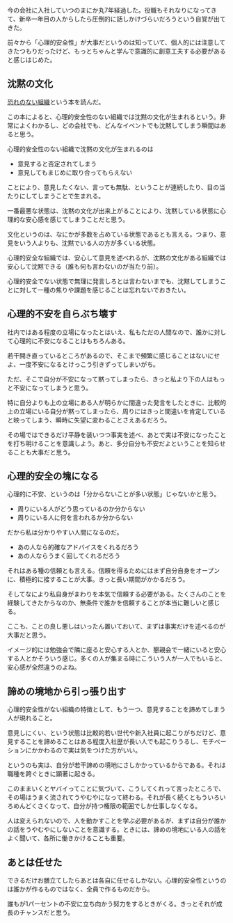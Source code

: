 今の会社に入社していつのまにか丸7年経過した。役職もそれなりになってきて、新卒一年目の人からしたら圧倒的に話しかけづらいだろうという自覚が出てきた。

前々から「心理的安全性」が大事だというのは知っていて、個人的には注意してきたつもりだったけど、もっとちゃんと学んで意識的に創意工夫する必要があると感じはじめた。

## 沈黙の文化

[恐れのない組織](https://www.amazon.co.jp/dp/4862762883/)という本を読んだ。

この本によると、心理的安全性のない組織では沈黙の文化が生まれるという。非常によくわかるし、どの会社でも、どんなイベントでも沈黙してしまう瞬間はあると思う。

心理的安全性のない組織で沈黙の文化が生まれるのは

*   意見すると否定されてしまう
*   意見してもまじめに取り合ってもらえない

ことにより、意見したくない、言っても無駄、ということが連続したり、目の当たりにしてしまうことで生まれる。

一番最悪な状態は、沈黙の文化が出来上がることにより、沈黙している状態に心理的な安心感を感じてしまうことだと思う。

文化というのは、なにかが多数を占めている状態であるとも言える。つまり、意見をいう人よりも、沈黙でいる人の方が多くいる状態。

心理的安全な組織では、安心して意見を述べれるが、沈黙の文化がある組織では安心して沈黙できる（誰も何も言わないのが当たり前）。

心理的安全でない状態で無理に発言しろとは言わないまでも、沈黙してしまうことに対して一種の焦りや課題を感じることは忘れないでおきたい。

## 心理的不安を自らぶち壊す

社内ではある程度の立場になったとはいえ、私もただの人間なので、誰かに対して心理的に不安になることはもちろんある。

若干開き直っているところがあるので、そこまで頻繁に感じることはないにせよ、一度不安になるとけっこう引きずってしまいがち。

ただ、そこで自分が不安になって黙ってしまったら、きっと私より下の人はもっと不安になってしまうと思う。

特に自分よりも上の立場にある人が明らかに間違った発言をしたときに、比較的上の立場にいる自分が黙ってしまったら、周りにはきっと間違いを肯定していると映ってしまう、瞬時に失望に変わることさえあるだろう。

その場ではできるだけ平静を装いつつ事実を述べ、あとで実は不安になったことを打ち明けることを意識しよう。あと、多分自分も不安だよということを知らせることも大事だと思う。

## 心理的安全の塊になる

心理的に不安、というのは「分からないことが多い状態」じゃないかと思う。

*   周りにいる人がどう思っているのか分からない
*   周りにいる人に何を言われるか分からない

だから私は分かりやすい人間になるのだ。

*   あの人なら的確なアドバイスをくれるだろう
*   あの人ならうまく回してくれるだろう

それはある種の信頼とも言える。信頼を得るためにはまず自分自身をオープンに、積極的に接することが大事。きっと長い期間がかかるだろう。

そしてなにより私自身がまわりを本気で信頼する必要がある。たくさんのことを経験してきたからなのか、無条件で誰かを信頼することが本当に難しいと感じる。

ここも、ことの良し悪しはいったん置いておいて、まずは事実だけを述べるのが大事だと思う。

イメージ的には勉強会で隣に座ると安心する人とか、懇親会で一緒にいると安心する人とかそういう感じ。多くの人が集まる時にこういう人が一人でもいると、安心感が全然違うのよね。

## 諦めの境地から引っ張り出す

心理的安全性がない組織の特徴として、もう一つ、意見することを諦めてしまう人が現れること。

意見しにくい、という状態は比較的若い世代や新入社員に起こりがちだけど、意見することを諦めることはある程度入社歴が長い人でも起こりうるし、モチベーションにかかわるので実は気をつけた方がいい。

というのも実は、自分が若干諦めの境地にさしかかっているからである。それは職種を跨ぐときに顕著に起きる。

このままいくとヤバイってことに気づいて、こうしてくれって言ったところで、その場はうまく流されてうやむやになって終わる。それが長く続くともういろいろめんどくさくなって、自分が持つ権限の範囲でしか仕事しなくなる。

人は変えられないので、人を動かすことを学ぶ必要があるが、まずは自分が誰かの話をうやむやにしないことを意識する。ときには、諦めの境地にいる人の話をよく聞いて、各所に働きかけることも重要。

## あとは任せた

できるだけお膳立てしたらあとは各自に任せるしかない。心理的安全性というのは誰かが作るものではなく、全員で作るものだから。

誰もが1パーセントの不安に立ち向かう努力をするときがくる。きっとそれが成長のチャンスだと思う。
